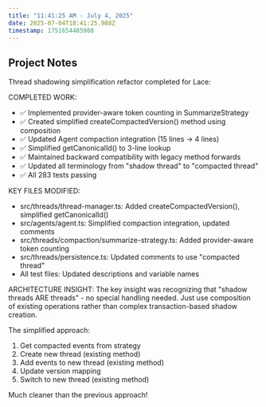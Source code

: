 ```yaml
---
title: "11:41:25 AM - July 4, 2025"
date: 2025-07-04T18:41:25.988Z
timestamp: 1751654485988
---
```


## Project Notes

Thread shadowing simplification refactor completed for Lace:

COMPLETED WORK:
- ✅ Implemented provider-aware token counting in SummarizeStrategy
- ✅ Created simplified createCompactedVersion() method using composition 
- ✅ Updated Agent compaction integration (15 lines → 4 lines)
- ✅ Simplified getCanonicalId() to 3-line lookup
- ✅ Maintained backward compatibility with legacy method forwards
- ✅ Updated all terminology from "shadow thread" to "compacted thread"
- ✅ All 283 tests passing

KEY FILES MODIFIED:
- src/threads/thread-manager.ts: Added createCompactedVersion(), simplified getCanonicalId()
- src/agents/agent.ts: Simplified compaction integration, updated comments
- src/threads/compaction/summarize-strategy.ts: Added provider-aware token counting
- src/threads/persistence.ts: Updated comments to use "compacted thread"
- All test files: Updated descriptions and variable names

ARCHITECTURE INSIGHT:
The key insight was recognizing that "shadow threads ARE threads" - no special handling needed. Just use composition of existing operations rather than complex transaction-based shadow creation.

The simplified approach:
1. Get compacted events from strategy
2. Create new thread (existing method)
3. Add events to new thread (existing method)  
4. Update version mapping
5. Switch to new thread (existing method)

Much cleaner than the previous approach!
